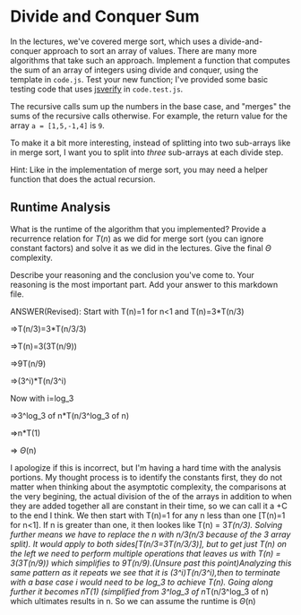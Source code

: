 # Divide and Conquer Sum

In the lectures, we've covered merge sort, which uses a divide-and-conquer
approach to sort an array of values. There are many more algorithms that take
such an approach. Implement a function that computes the sum of an array of
integers using divide and conquer, using the template in `code.js`. Test your
new function; I've provided some basic testing code that uses
[jsverify](https://jsverify.github.io/) in `code.test.js`.

The recursive calls sum up the numbers in the base case, and "merges" the sums
of the recursive calls otherwise. For example, the return value for the array `a
= [1,5,-1,4]` is `9`.

To make it a bit more interesting, instead of splitting into two sub-arrays like
in merge sort, I want you to split into *three* sub-arrays at each divide step.

Hint: Like in the implementation of merge sort, you may need a helper function
that does the actual recursion.

## Runtime Analysis

What is the runtime of the algorithm that you implemented? Provide a recurrence
relation for $T(n)$ as we did for merge sort (you can ignore constant factors)
and solve it as we did in the lectures. Give the final $\Theta$ complexity.

Describe your reasoning and the conclusion you've come to. Your reasoning is the
most important part. Add your answer to this markdown file.

ANSWER(Revised):
Start with
T(n)=1 for n<1 and T(n)=3*T(n/3)

=>T(n/3)=3*T(n/3/3)

=>T(n)=3(3T(n/9))

=>9T(n/9)

=>(3^i)*T(n/3^i)

Now with i=log_3

=>3^log_3 of n*T(n/3^log_3 of n)

=>n*T(1)

=> $\Theta$(n)


I apologize if this is incorrect, but I'm having a hard time with the analysis portions. My thought process is to identify the constants first, they do not matter when thinking about the asymptotic complexity, the comparisons at the very begining, the actual division of the of the arrays in addition to when they are added together all are constant in their time, so we can call it a +C to the end I think. We then start with T(n)=1 for any n less than one [T(n)=1 for n<1]. If n is greater than one, it then lookes like T(n) = 3*T(n/3). Solving further means we have to replace the n with n/3(n/3 because of the 3 array split). It would apply to both sides[T(n/3=3T(n/3/3)], but to get just T(n) on the left we need to perform multiple operations that leaves us with T(n) = 3(3T(n/9)) which simplifies to 9T(n/9).(Unsure past this point)Analyzing this same pattern as it repeats we see that it is (3^i)*T(n/3^i),then to terminate with a base case i would need to be log_3 to achieve T(n). Going along further it becomes n*T(1) (simplified from 3^log_3 of n*T(n/3^log_3 of n) which ultimates results in n. So we can assume the runtime is $\Theta$(n)
